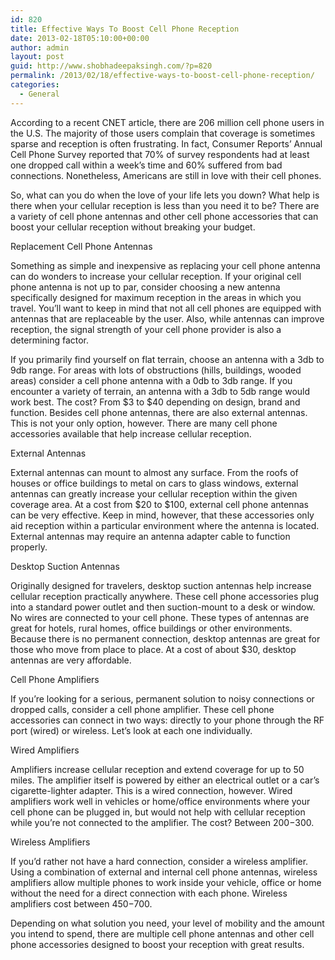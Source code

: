 ```yaml
---
id: 820
title: Effective Ways To Boost Cell Phone Reception
date: 2013-02-18T05:10:00+00:00
author: admin
layout: post
guid: http://www.shobhadeepaksingh.com/?p=820
permalink: /2013/02/18/effective-ways-to-boost-cell-phone-reception/
categories:
  - General
---
```

According to a recent CNET article, there are 206 million cell phone users in the U.S. The majority of those users complain that coverage is sometimes sparse and reception is often frustrating. In fact, Consumer Reports&#8217; Annual Cell Phone Survey reported that 70% of survey respondents had at least one dropped call within a week&#8217;s time and 60% suffered from bad connections. Nonetheless, Americans are still in love with their cell phones.

So, what can you do when the love of your life lets you down? What help is there when your cellular reception is less than you need it to be? There are a variety of cell phone antennas and other cell phone accessories that can boost your cellular reception without breaking your budget.

Replacement Cell Phone Antennas

Something as simple and inexpensive as replacing your cell phone antenna can do wonders to increase your cellular reception. If your original cell phone antenna is not up to par, consider choosing a new antenna specifically designed for maximum reception in the areas in which you travel. You&#8217;ll want to keep in mind that not all cell phones are equipped with antennas that are replaceable by the user. Also, while antennas can improve reception, the signal strength of your cell phone provider is also a determining factor.

If you primarily find yourself on flat terrain, choose an antenna with a 3db to 9db range. For areas with lots of obstructions (hills, buildings, wooded areas) consider a cell phone antenna with a 0db to 3db range. If you encounter a variety of terrain, an antenna with a 3db to 5db range would work best. The cost? From $3 to $40 depending on design, brand and function. Besides cell phone antennas, there are also external antennas. This is not your only option, however. There are many cell phone accessories available that help increase cellular reception.

External Antennas

External antennas can mount to almost any surface. From the roofs of houses or office buildings to metal on cars to glass windows, external antennas can greatly increase your cellular reception within the given coverage area. At a cost from $20 to $100, external cell phone antennas can be very effective. Keep in mind, however, that these accessories only aid reception within a particular environment where the antenna is located. External antennas may require an antenna adapter cable to function properly.

Desktop Suction Antennas

Originally designed for travelers, desktop suction antennas help increase cellular reception practically anywhere. These cell phone accessories plug into a standard power outlet and then suction-mount to a desk or window. No wires are connected to your cell phone. These types of antennas are great for hotels, rural homes, office buildings or other environments. Because there is no permanent connection, desktop antennas are great for those who move from place to place. At a cost of about $30, desktop antennas are very affordable.

Cell Phone Amplifiers

If you&#8217;re looking for a serious, permanent solution to noisy connections or dropped calls, consider a cell phone amplifier. These cell phone accessories can connect in two ways: directly to your phone through the RF port (wired) or wireless. Let&#8217;s look at each one individually.

Wired Amplifiers

Amplifiers increase cellular reception and extend coverage for up to 50 miles. The amplifier itself is powered by either an electrical outlet or a car&#8217;s cigarette-lighter adapter. This is a wired connection, however. Wired amplifiers work well in vehicles or home/office environments where your cell phone can be plugged in, but would not help with cellular reception while you&#8217;re not connected to the amplifier. The cost? Between $200-$300.

Wireless Amplifiers

If you&#8217;d rather not have a hard connection, consider a wireless amplifier. Using a combination of external and internal cell phone antennas, wireless amplifiers allow multiple phones to work inside your vehicle, office or home without the need for a direct connection with each phone. Wireless amplifiers cost between $450-$700.

Depending on what solution you need, your level of mobility and the amount you intend to spend, there are multiple cell phone antennas and other cell phone accessories designed to boost your reception with great results.